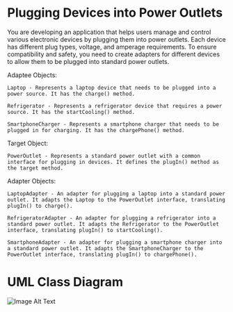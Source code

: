 # Plugging Devices into Power Outlets
You are developing an application that helps users manage and control various electronic devices by plugging them into power outlets. Each device has different plug types, voltage, and amperage requirements. To ensure compatibility and safety, you need to create adapters for different devices to allow them to be plugged into standard power outlets.

  Adaptee Objects:

    Laptop - Represents a laptop device that needs to be plugged into a power source. It has the charge() method.

    Refrigerator - Represents a refrigerator device that requires a power source. It has the startCooling() method.

    SmartphoneCharger - Represents a smartphone charger that needs to be plugged in for charging. It has the chargePhone() method.

  Target Object:

    PowerOutlet - Represents a standard power outlet with a common interface for plugging in devices. It defines the plugIn() method as the target method.

  Adapter Objects:

    LaptopAdapter - An adapter for plugging a laptop into a standard power outlet. It adapts the Laptop to the PowerOutlet interface, translating plugIn() to charge().

    RefrigeratorAdapter - An adapter for plugging a refrigerator into a standard power outlet. It adapts the Refrigerator to the PowerOutlet interface, translating plugIn() to startCooling().

    SmartphoneAdapter - An adapter for plugging a smartphone charger into a standard power outlet. It adapts the SmartphoneCharger to the PowerOutlet interface, translating plugIn() to chargePhone().
# UML Class Diagram
![Image Alt Text](https://www.facebook.com/messenger_media/?attachment_id=345016547994380&message_id=mid.%24cAABa9Diic4CRkiWR6mLYOBFCFN5y&thread_id=100004968690560)
